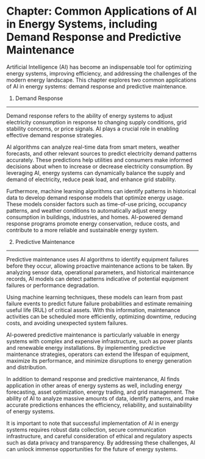 Chapter: Common Applications of AI in Energy Systems, including Demand Response and Predictive Maintenance
==========================================================================================================

Artificial Intelligence (AI) has become an indispensable tool for optimizing energy systems, improving efficiency, and addressing the challenges of the modern energy landscape. This chapter explores two common applications of AI in energy systems: demand response and predictive maintenance.

1. Demand Response
------------------

Demand response refers to the ability of energy systems to adjust electricity consumption in response to changing supply conditions, grid stability concerns, or price signals. AI plays a crucial role in enabling effective demand response strategies.

AI algorithms can analyze real-time data from smart meters, weather forecasts, and other relevant sources to predict electricity demand patterns accurately. These predictions help utilities and consumers make informed decisions about when to increase or decrease electricity consumption. By leveraging AI, energy systems can dynamically balance the supply and demand of electricity, reduce peak load, and enhance grid stability.

Furthermore, machine learning algorithms can identify patterns in historical data to develop demand response models that optimize energy usage. These models consider factors such as time-of-use pricing, occupancy patterns, and weather conditions to automatically adjust energy consumption in buildings, industries, and homes. AI-powered demand response programs promote energy conservation, reduce costs, and contribute to a more reliable and sustainable energy system.

2. Predictive Maintenance
-------------------------

Predictive maintenance uses AI algorithms to identify equipment failures before they occur, allowing proactive maintenance actions to be taken. By analyzing sensor data, operational parameters, and historical maintenance records, AI models can detect patterns indicative of potential equipment failures or performance degradation.

Using machine learning techniques, these models can learn from past failure events to predict future failure probabilities and estimate remaining useful life (RUL) of critical assets. With this information, maintenance activities can be scheduled more efficiently, optimizing downtime, reducing costs, and avoiding unexpected system failures.

AI-powered predictive maintenance is particularly valuable in energy systems with complex and expensive infrastructure, such as power plants and renewable energy installations. By implementing predictive maintenance strategies, operators can extend the lifespan of equipment, maximize its performance, and minimize disruptions to energy generation and distribution.

In addition to demand response and predictive maintenance, AI finds application in other areas of energy systems as well, including energy forecasting, asset optimization, energy trading, and grid management. The ability of AI to analyze massive amounts of data, identify patterns, and make accurate predictions enhances the efficiency, reliability, and sustainability of energy systems.

It is important to note that successful implementation of AI in energy systems requires robust data collection, secure communication infrastructure, and careful consideration of ethical and regulatory aspects such as data privacy and transparency. By addressing these challenges, AI can unlock immense opportunities for the future of energy systems.
